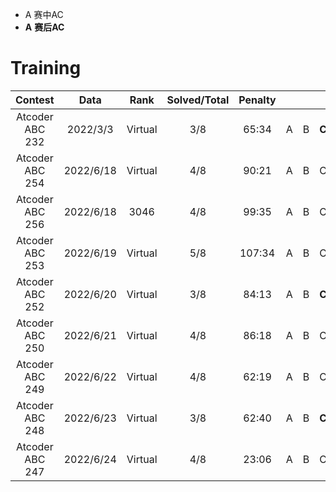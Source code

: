 -  A 赛中AC
-  **A** **赛后AC**


# Training

| Contest | Data | Rank | Solved/Total | Penalty | | | | | | | | | | | | | | | | | |
| :-----: | :--: | :--: | :----------: | :-----: |:-:|:-:|:-:|:-:|:-:|:-:|:-:|:-:|:-:|:-:|:-:|:-:|:-:|:-:|:-:|:-:|:-:|
| Atcoder ABC 232 | 2022/3/3 |Virtual| 3/8 | 65:34 | A | B |**C**|D|**E**|
| Atcoder ABC 254 | 2022/6/18|Virtual| 4/8 | 90:21 | A | B |C|**D**|E|**F**|
| Atcoder ABC 256 | 2022/6/18|3046| 4/8 | 99:35 | A | B |C|D|**E**|**F**||**Ex**|
| Atcoder ABC 253 | 2022/6/19|Virtual|5/8|107:34| A|B|C|D|E|**F**|
| Atcoder ABC 252 | 2022/6/20|Virtual|3/8|84:13|A|B|**C**|**D**|E|**F**|**G**|
| Atcoder ABC 250 | 2022/6/21|Virtual|4/8|86:18|A|B|C|D|**E**|
| Atcoder ABC 249 | 2022/6/22|Virtual|4/8|62:19|A|B|C|D||**F**|
| Atcoder ABC 248 | 2022/6/23|Virtual|3/8|62:40|A|B|**C**|D|**E**|
| Atcoder ABC 247 | 2022/6/24|Virtual|4/8|23:06|A|B|C|D|**E**|

